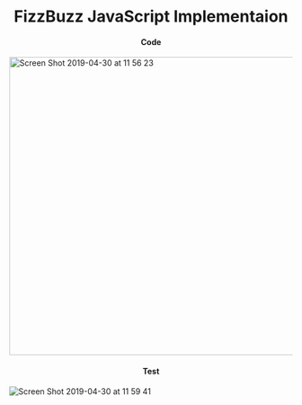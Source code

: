 <h1 align='center'>
 FizzBuzz JavaScript Implementaion
</h1>

<h4 align='center'>
  Code
</h4>

<img width="530" alt="Screen Shot 2019-04-30 at 11 56 23" src="https://user-images.githubusercontent.com/37377831/56957826-428b1180-6b40-11e9-8eeb-c673fed2e932.png">

<h4 align='center'>
    Test
</h4>

![Screen Shot 2019-04-30 at 11 59 41](https://user-images.githubusercontent.com/37377831/56957885-7f570880-6b40-11e9-8f7d-210c0d4c3d15.png)


<h4 align='center>
  Passes Test
</h4>

![Screen Shot 2019-04-30 at 12 04 03](https://user-images.githubusercontent.com/37377831/56957936-a6153f00-6b40-11e9-953b-e38bda776c2f.png)

